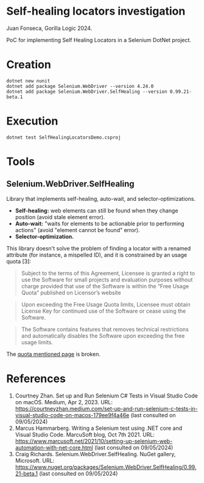 # Self-healing locators investigation
Juan Fonseca, Gorilla Logic 2024.

PoC for implementing Self Healing Locators in a Selenium DotNet project.

# Creation
```
dotnet new nunit
dotnet add package Selenium.WebDriver --version 4.24.0
dotnet add package Selenium.WebDriver.SelfHealing --version 0.99.21-beta.1
```

# Execution
```
dotnet test SelfHealingLocatorsDemo.csproj
```

# Tools
## Selenium.WebDriver.SelfHealing
Library that implements self-healing, auto-wait, and selector-optimizations. 
* **Self-healing:** web elements can still be found when they change position (avoid stale element error).
* **Auto-wait:** "waits for elements to be actionable prior to performing actions" (avoid "element cannot be found" error).
* **Selector-optimization.**

This library doesn't solve the problem of finding a locator with a renamed attribute (for instance, a mispelled ID), and it is constrained by an usage quota [3]:

> Subject to the terms of this Agreement, Licensee is granted a right to use the Software for small projects and evaluation purposes without charge provided that use of the Software is within the “Free Usage Quota” published on Licensor’s website

> Upon exceeding the Free Usage Quota limits, Licensee must obtain License Key for continued use of the Software or cease using the Software.

> The Software contains features that removes technical restrictions and automatically disables the Software upon exceeding the free usage limits.

The [quota mentioned page](deliveryassured.com.au/selenium.webdriver.selfhealing) is broken.

# References
1. Courtney Zhan. Set up and Run Selenium C# Tests in Visual Studio Code on macOS. Medium, Apr 2, 2023. URL: https://courtneyzhan.medium.com/set-up-and-run-selenium-c-tests-in-visual-studio-code-on-macos-179ee9f4a46e (last consulted on 09/05/2024)
2. Marcus Hammarberg. Writing a Selenium test using .NET core and Visual Studio Code. MarcuSoft blog, Oct 7th 2021. URL: https://www.marcusoft.net/2021/10/setting-up-selenium-web-automation-with-net-core.html (last consulted on 09/05/2024)
3. Craig Richards. Selenium.WebDriver.SelfHealing. NuGet gallery, Microsoft. URL: https://www.nuget.org/packages/Selenium.WebDriver.SelfHealing/0.99.21-beta.1 (last consulted on 09/05/2024)
